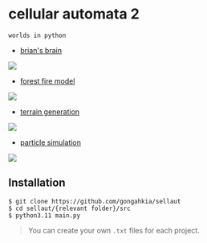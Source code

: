 # cellular automata 2

`worlds in python`

* [brian's brain](brbr)

[![](https://asciinema.org/a/0WFB5pfctXH67mM5unKVXzh1N.svg)](https://asciinema.org/a/0WFB5pfctXH67mM5unKVXzh1N)
  
* [forest fire model](frfrmd)

[![](https://asciinema.org/a/iOX79X5XcmASiDueRld7n5B0W.svg)](https://asciinema.org/a/iOX79X5XcmASiDueRld7n5B0W)

* [terrain generation](trgn)

[![](https://asciinema.org/a/SVIJNeVLCtcKS53wmOY1nVGIt.svg)](https://asciinema.org/a/SVIJNeVLCtcKS53wmOY1nVGIt)
  
* [particle simulation](prtsim)

[![](https://asciinema.org/a/9AbWRKyI9NJ4aKctTNGbeOlDE.svg)](https://asciinema.org/a/9AbWRKyI9NJ4aKctTNGbeOlDE)

## Installation

```console
$ git clone https://github.com/gongahkia/sellaut
$ cd sellaut/{relevant folder}/src
$ python3.11 main.py
```

> You can create your own `.txt` files for each project.
